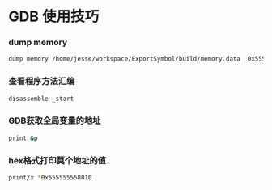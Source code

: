 # GDB 使用技巧
### dump memory
```bash
dump memory /home/jesse/workspace/ExportSymbol/build/memory.data  0x555555554000 0x555555559000
```

### 查看程序方法汇编
```bash
disassemble _start
```

### GDB获取全局变量的地址
```bash
print &p
```

### hex格式打印莫个地址的值
```bash
print/x *0x555555558010
```
